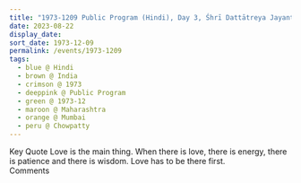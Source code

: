 ```yaml
---
title: "1973-1209 Public Program (Hindi), Day 3, Śhrī Dattātreya Jayanti, Biralā Krīṛā Keṃdra, Chowpatty, Girgaum Chowpatty, Mumbai, Maharashtra, India"
date: 2023-08-22
display_date: 
sort_date: 1973-12-09
permalink: /events/1973-1209
tags:
  - blue @ Hindi
  - brown @ India
  - crimson @ 1973
  - deeppink @ Public Program
  - green @ 1973-12
  - maroon @ Maharashtra
  - orange @ Mumbai
  - peru @ Chowpatty
---
```


<wave-list>
  <list-title color="green" width="75">Key Quote</list-title>
  <list-item color="BlanchedAlmond"  width="200">Love is the main thing. When there is love, there is energy, there is patience and there is wisdom. Love has to be there first.</list-item>
  <list-item color="Lavender"></list-item>
  <list-item color="BlanchedAlmond"></list-item>
</wave-list>

<br>

<wave-list>
  <list-title color="green" width="75">Comments</list-title>
  <list-item color="BlanchedAlmond"  width="200"></list-item>
  <list-item color="Lavender"></list-item>
  <list-item color="BlanchedAlmond"></list-item>
</wave-list>